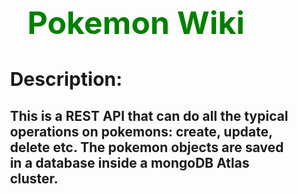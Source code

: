 <h1 style = "color:green; text-align:center; font-size:50px;"> Pokemon Wiki </h1>

<h2 style="margin-left:10%; font-size:30px;"> Description: <h2>

<p style = "margin-left:10%">This is a REST API that can do all the typical operations on pokemons: create, update, delete etc.
The pokemon objects are saved in a database inside a mongoDB Atlas cluster.
</p>

